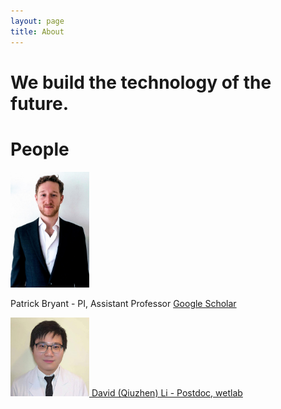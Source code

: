 ```yaml
---
layout: page
title: About
---
```

# We build the technology of the future.


# People

<img src="./assets/patrick_portrait.jpeg" width="25%" height="25%"  />

Patrick Bryant - PI, Assistant Professor
<a href="https://scholar.google.com/citations?user=KPlaFQQAAAAJ&hl=sv&oi=ao"> Google Scholar


<img src="./assets/david_portrait.jpeg" width="25%" height="25%"  />
David (Qiuzhen) Li - Postdoc, wetlab
